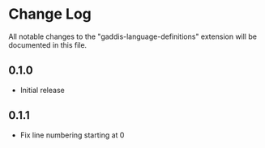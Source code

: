 # Change Log
All notable changes to the "gaddis-language-definitions" extension will be documented in this file.

## 0.1.0
- Initial release

## 0.1.1
- Fix line numbering starting at 0